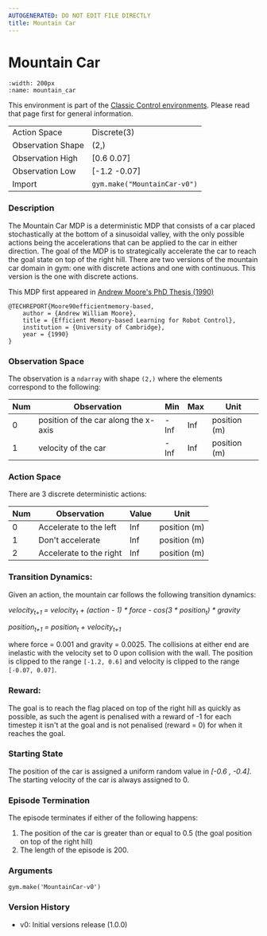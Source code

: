 ```yaml
---
AUTOGENERATED: DO NOT EDIT FILE DIRECTLY
title: Mountain Car
---
```


# Mountain Car

```{figure} ../../_static/videos/classic_control/mountain_car.gif 
:width: 200px
:name: mountain_car
```

This environment is part of the <a href='..'>Classic Control environments</a>. Please read that page first for general information.

|   |   |
|---|---|
| Action Space | Discrete(3) |
| Observation Shape | (2,) |
| Observation High | [0.6  0.07] |
| Observation Low | [-1.2  -0.07] |
| Import | `gym.make("MountainCar-v0")` | 


### Description

The Mountain Car MDP is a deterministic MDP that consists of a car placed stochastically
at the bottom of a sinusoidal valley, with the only possible actions being the accelerations
that can be applied to the car in either direction. The goal of the MDP is to strategically
accelerate the car to reach the goal state on top of the right hill. There are two versions
of the mountain car domain in gym: one with discrete actions and one with continuous.
This version is the one with discrete actions.

This MDP first appeared in [Andrew Moore's PhD Thesis (1990)](https://www.cl.cam.ac.uk/techreports/UCAM-CL-TR-209.pdf)

```
@TECHREPORT{Moore90efficientmemory-based,
    author = {Andrew William Moore},
    title = {Efficient Memory-based Learning for Robot Control},
    institution = {University of Cambridge},
    year = {1990}
}
```

### Observation Space

The observation is a `ndarray` with shape `(2,)` where the elements correspond to the following:

| Num | Observation                          | Min  | Max | Unit         |
|-----|--------------------------------------|------|-----|--------------|
| 0   | position of the car along the x-axis | -Inf | Inf | position (m) |
| 1   | velocity of the car                  | -Inf | Inf | position (m) |

### Action Space

There are 3 discrete deterministic actions:

| Num | Observation             | Value | Unit         |
|-----|-------------------------|------ |--------------|
| 0   | Accelerate to the left  | Inf   | position (m) |
| 1   | Don't accelerate        | Inf   | position (m) |
| 2   | Accelerate to the right | Inf   | position (m) |

### Transition Dynamics:

Given an action, the mountain car follows the following transition dynamics:

*velocity<sub>t+1</sub> = velocity<sub>t</sub> + (action - 1) * force - cos(3 * position<sub>t</sub>) * gravity*

*position<sub>t+1</sub> = position<sub>t</sub> + velocity<sub>t+1</sub>*

where force = 0.001 and gravity = 0.0025. The collisions at either end are inelastic with the velocity set to 0
upon collision with the wall. The position is clipped to the range `[-1.2, 0.6]` and
velocity is clipped to the range `[-0.07, 0.07]`.


### Reward:

The goal is to reach the flag placed on top of the right hill as quickly as possible, as such the agent is
penalised with a reward of -1 for each timestep it isn't at the goal and is not penalised (reward = 0) for
when it reaches the goal.

### Starting State

The position of the car is assigned a uniform random value in *[-0.6 , -0.4]*.
The starting velocity of the car is always assigned to 0.

### Episode Termination

The episode terminates if either of the following happens:
1. The position of the car is greater than or equal to 0.5 (the goal position on top of the right hill)
2. The length of the episode is 200.


### Arguments

```
gym.make('MountainCar-v0')
```

### Version History

* v0: Initial versions release (1.0.0)
